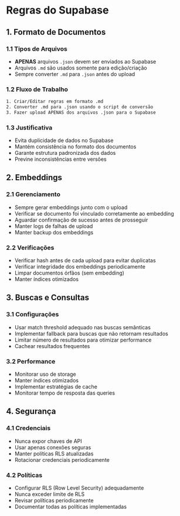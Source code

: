 # Regras do Supabase

## 1. Formato de Documentos

### 1.1 Tipos de Arquivos

- **APENAS** arquivos `.json` devem ser enviados ao Supabase
- Arquivos `.md` são usados somente para edição/criação
- Sempre converter `.md` para `.json` antes do upload

### 1.2 Fluxo de Trabalho

```bash
1. Criar/Editar regras em formato .md
2. Converter .md para .json usando o script de conversão
3. Fazer upload APENAS dos arquivos .json para o Supabase
```

### 1.3 Justificativa

- Evita duplicidade de dados no Supabase
- Mantém consistência no formato dos documentos
- Garante estrutura padronizada dos dados
- Previne inconsistências entre versões

## 2. Embeddings

### 2.1 Gerenciamento

- Sempre gerar embeddings junto com o upload
- Verificar se documento foi vinculado corretamente ao embedding
- Aguardar confirmação de sucesso antes de prosseguir
- Manter logs de falhas de upload
- Manter backup dos embeddings

### 2.2 Verificações

- Verificar hash antes de cada upload para evitar duplicatas
- Verificar integridade dos embeddings periodicamente
- Limpar documentos órfãos (sem embedding)
- Manter índices otimizados

## 3. Buscas e Consultas

### 3.1 Configurações

- Usar match threshold adequado nas buscas semânticas
- Implementar fallback para buscas que não retornam resultados
- Limitar número de resultados para otimizar performance
- Cachear resultados frequentes

### 3.2 Performance

- Monitorar uso de storage
- Manter índices otimizados
- Implementar estratégias de cache
- Monitorar tempo de resposta das queries

## 4. Segurança

### 4.1 Credenciais

- Nunca expor chaves de API
- Usar apenas conexões seguras
- Manter políticas RLS atualizadas
- Rotacionar credenciais periodicamente

### 4.2 Políticas

- Configurar RLS (Row Level Security) adequadamente
- Nunca exceder limite de RLS
- Revisar políticas periodicamente
- Documentar todas as políticas implementadas
